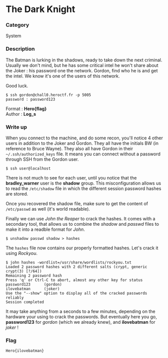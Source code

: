 # The Dark Knight

### Category

System

### Description

The Batman is lurking in the shadows, ready to take down the next criminal.
Usually we don't mind, but he has some critical intel he won't share about the
Joker : his password one the network. Gordon, find who he is and get the intel. We know it's one of the users of this network.

Good luck.

```shell
$ ssh gordon@chall0.heroctf.fr -p 5005
password : password123
```

Format : **Hero{flag}**<br>
Author : **Log_s**

### Write up

When you connect to the machine, and do some recon, you'll notice 4 other users in addition to the Joker and Gordon.
They all have the initials BW (in reference to Bruce Wayne). They also all have Gordon in their `~/.ssh/authorized_keys` file.
It means you can connect without a password through SSH from the Gordon user.
```
$ ssh user@localhost
```
There is not much to see for each user, until you notice that the **bradley_warner** user is the **shadow** group.
This misconfiguration allows us to read the `/etc/shadow` file in which the different session password hashes are stored.

Once you recovered the shadow file, make sure to get the content of `/etc/passwd` as well (it's world readable).

Finally we can use *John the Reaper* to crack the hashes. It comes with a secondary tool, that allows us to combine
the *shadow* and *passwd* files to make it into a readble format for *John*.

```
$ unshadow passwd shadow > hashes
```

The `hashes` file now contains our properly formatted hashes. Let's crack it using *Rockyou*.

```
$ john hashes -wordlist=/usr/share/wordlists/rockyou.txt
Loaded 2 password hashes with 2 different salts (crypt, generic crypt(3) [?/64])
Remaining 2 password hash
Press 'q' or Ctrl-C to abort, almost any other key for status
password123      (gordon)
ilovebatman      (joker)
Use the "--show" option to display all of the cracked passwords reliably
Session completed
```

It may take anything from a seconds to a few minutes, depending on the hardware your using to crack the passwords.
But eventually here you go, **password123** for *gordon* (which we already knew), and **ilovebatman** for *joker* !

### Flag

```Hero{ilovebatman}```